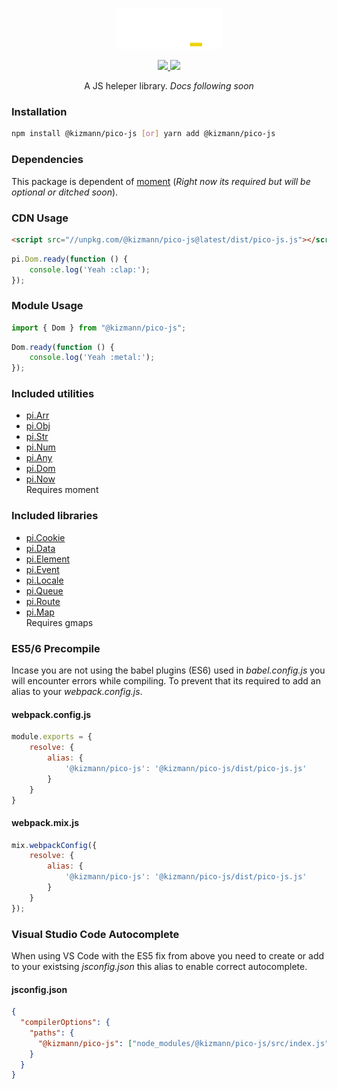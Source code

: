 <p align="center"><img width="170" src="https://github.com/vankizmann/pico-js/blob/master/assets/pico-js-dark.svg?raw=true" alt="pico-ui"></p>

<p align="center">
  <a href="https://www.npmjs.org/package/@kizmann/pico-js">
    <img src="https://img.shields.io/npm/v/@kizmann/pico-js.svg">
  </a>
  <a href="https://npmcharts.com/compare/@kizmann/pico-js?minimal=true">
    <img src="http://img.shields.io/npm/dm/@kizmann/pico-js.svg">
  </a>
  <br>
</p>

<p align="center">A JS heleper library. <i>Docs following soon</i></p>

### Installation

```bash
npm install @kizmann/pico-js [or] yarn add @kizmann/pico-js
```

### Dependencies

This package is dependent of [moment](https://github.com/moment/moment) (*Right now its required but will be optional or ditched soon*).

### CDN Usage

```html
<script src="//unpkg.com/@kizmann/pico-js@latest/dist/pico-js.js"></script>
```

```js
pi.Dom.ready(function () {
    console.log('Yeah :clap:');
});
```

### Module Usage
```js
import { Dom } from "@kizmann/pico-js";
```

```js
Dom.ready(function () {
    console.log('Yeah :metal:');
});
```

### Included utilities

- [pi.Arr](#coming-soon)
- [pi.Obj](#coming-soon)
- [pi.Str](#coming-soon)
- [pi.Num](#coming-soon)
- [pi.Any](#coming-soon)
- [pi.Dom](#coming-soon)
- [pi.Now](#coming-soon)<br>Requires moment

### Included libraries

- [pi.Cookie](#coming-soon)
- [pi.Data](#coming-soon)
- [pi.Element](#coming-soon)
- [pi.Event](#coming-soon)
- [pi.Locale](#coming-soon)
- [pi.Queue](#coming-soon)
- [pi.Route](#coming-soon)
- [pi.Map](#coming-soon)<br>Requires gmaps

### ES5/6 Precompile

Incase you are not using the babel plugins (ES6) used in *babel.config.js* you will encounter errors while compiling. To prevent that its required to add an alias to your *webpack.config.js*.

#### webpack.config.js
```js
module.exports = {
    resolve: {
        alias: {
            '@kizmann/pico-js': '@kizmann/pico-js/dist/pico-js.js'
        }
    }
}
```

#### webpack.mix.js
```js
mix.webpackConfig({
    resolve: {
        alias: {
            '@kizmann/pico-js': '@kizmann/pico-js/dist/pico-js.js'
        }
    }
});
```

### Visual Studio Code Autocomplete

When using VS Code with the ES5 fix from above you need to create or add to your existsing *jsconfig.json* this alias to enable correct autocomplete.

#### jsconfig.json
```json
{
  "compilerOptions": {
    "paths": {
      "@kizmann/pico-js": ["node_modules/@kizmann/pico-js/src/index.js"]
    }
  }
}
```